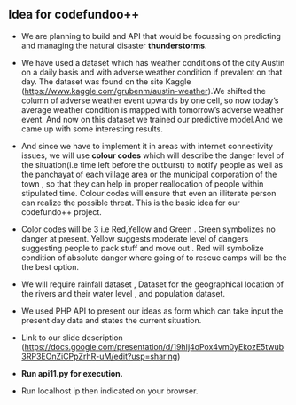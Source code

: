 ## Idea for codefundoo++

- We are planning to build and API that would be focussing on predicting and managing the natural disaster **thunderstorms**.


- We have used a dataset which has weather conditions of the city Austin on a daily basis and with adverse weather condition if prevalent on that day. The dataset was found on the site Kaggle (https://www.kaggle.com/grubenm/austin-weather).We shifted the column of adverse weather event upwards by one cell, so now today’s average weather condition is mapped with tomorrow’s adverse weather event. And now on this dataset we trained our predictive model.And we came up with some interesting results.


- And since we have to implement it in areas with internet connectivity issues, we will use **colour codes** which will describe the danger level of the situation(i.e time left before the outburst) to notify people as well as the panchayat of each village area or the municipal corporation of the town , so that they can help in proper reallocation of people within stipulated time. Colour codes will ensure that even an illiterate person can realize the possible threat. This is the basic idea for our codefundo++ project.

- Color codes will be 3 i.e Red,Yellow and Green . Green symbolizes no danger at present. Yellow suggests moderate level of dangers suggesting people to pack stuff and move out . Red will symbolize condition of absolute danger where going of to rescue camps will be the the best option. 


- We will require rainfall dataset , Dataset for the geographical location of the rivers and their water level , and population dataset.


- We used PHP API to present our ideas as form which can take input the present day data and states the current situation.

- Link to our slide description (https://docs.google.com/presentation/d/19hIj4oPox4vm0yEkozE5twub3RP3EOnZiCPpZrhR-uM/edit?usp=sharing)
 - **Run api11.py for execution.**
 - Run localhost ip then indicated on your browser.
